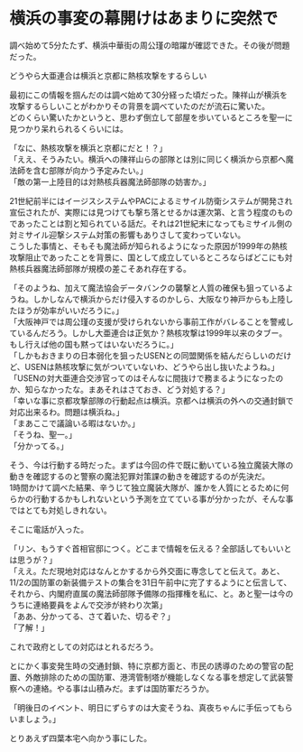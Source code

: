 # 横浜の事変の幕開けはあまりに突然で

調べ始めて5分たたず、横浜中華街の周公瑾の暗躍が確認できた。その後が問題だった。

どうやら大亜連合は横浜と京都に熱核攻撃をするらしい

最初にこの情報を掴んだのは調べ始めて30分経った頃だった。陳祥山が横浜を攻撃するらしいことがわかりその背景を調べていたのだが流石に驚いた。  
どのくらい驚いたかというと、思わず倒立して部屋を歩いているところを聖一に見つかり呆れられるくらいには。

「なに、熱核攻撃を横浜と京都にだと！？」  
「ええ、そうみたい。横浜への陳祥山らの部隊とは別に同じく横浜から京都へ魔法師を含む部隊が向かう予定みたい。」  
「敵の第一上陸目的は対熱核兵器魔法師部隊の妨害か。」

21世紀前半にはイージスシステムやPACによるミサイル防衛システムが開発され宣伝されたが、実際には見つけても撃ち落とせるかは運次第、と言う程度のものであったことは割と知られている話だ。それは21世紀末になってもミサイル側の対ミサイル迎撃システム対策の影響もありさして変わっていない。  
こうした事情と、そもそも魔法師が知られるようになった原因が1999年の熱核攻撃阻止であったことを背景に、国として成立しているところならばどこにも対熱核兵器魔法師部隊が規模の差こそあれ存在する。

「そのようね、加えて魔法協会データバンクの襲撃と人質の確保も狙っているようね。しかしなんで横浜からだけ侵入するのかしら、大阪なり神戸からも上陸したほうが効率がいいだろうに。」  
「大阪神戸では周公瑾の支援が受けられないから事前工作がバレることを警戒しているんだろう。しかし大亜連合は正気か？熱核攻撃は1999年以来のタブー。もし行えば他の国も黙ってはいないだろうに。」  
「しかもおきまりの日本弱化を狙ったUSENとの同盟関係を結んだらしいのだけど、USENは熱核攻撃に気がついていないわ、どうやら出し抜いたようね。」  
「USENの対大亜連合交渉官ってのはそんなに間抜けで務まるようになったのか、知らなかったな。まあそれはさておき、どう対処する？」  
「幸いな事に京都攻撃部隊の行動起点は横浜。京都へは横浜の外への交通封鎖で対応出来るわ。問題は横浜ね。」  
「まあここで議論いる暇はないか。」  
「そうね、聖一。」  
「分かってる。」

そう、今は行動する時だった。まずは今回の件で既に動いている独立魔装大隊の動きを確認するのと警察の魔法犯罪対策課の動きを確認するのが先決だ。  
1時間かけて調べた結果、辛うじて独立魔装大隊が、誰かを人質にとるために何らかの行動するかもしれないという予測を立てている事が分かったが、そんな事ではとても対処しきれない。

そこに電話が入った。

「リン、もうすぐ首相官邸につく。どこまで情報を伝える？全部話してもいいとは思うが？」  
「ええ。ただ現地対応はなんとかするから外交面に専念してと伝えて。あと、11/2の国防軍の新装備テストの集合を31日午前中に完了するようにと伝言して、それから、内閣府直属の魔法師部隊予備隊の指揮権を私に、と。あと聖一は今のうちに連絡要員をよんで交渉が終わり次第」  
「ああ、分かってる、さて着いた、切るぞ？」  
「了解！」

これで政府としての対応はとれるだろう。

とにかく事変発生時の交通封鎖、特に京都方面と、市民の誘導のための警官の配置、外敵排除のための国防軍、港湾管制塔が機能しなくなる事を想定して武装警察への連絡。やる事は山積みだ。まずは国防軍だろうか。

「明後日のイベント、明日にずらすのは大変そうね、真夜ちゃんに手伝ってもらいましょう。」

とりあえず四葉本宅へ向かう事にした。
